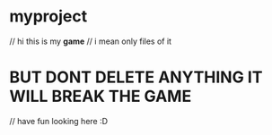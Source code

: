 # myproject
// hi this is my **game**
// i mean only files of it
# BUT DONT DELETE ANYTHING IT WILL BREAK THE GAME
// have fun looking here :D

